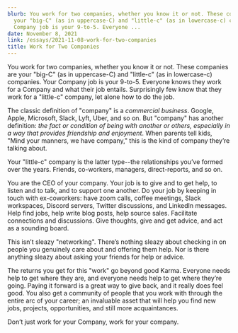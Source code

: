 ```yaml
---
blurb: You work for two companies, whether you know it or not. These companies are
  your "big-C" (as in uppercase-C) and "little-c" (as in lowercase-c) companies. Your
  Company job is your 9-to-5. Everyone ...
date: November 8, 2021
link: /essays/2021-11-08-work-for-two-companies
title: Work for Two Companies
---
```


You work for two companies, whether you know it or not. These companies are your "big-C" (as in uppercase-C) and "little-c" (as in lowercase-c) companies. Your Company job is your 9-to-5. Everyone knows they work for a Company and what their job entails. Surprisingly few know that they work for a "little-c" company, let alone how to do the job.

The classic definition of "company" is a *commercial business*. Google, Apple, Microsoft, Slack, Lyft, Uber, and so on. But "company" has another definition: *the fact or condition of being with another or others, especially in a way that provides friendship and enjoyment*. When parents tell kids, "Mind your manners, we have company," this is the kind of company they’re talking about.

Your "little-c" company is the latter type--the relationships you’ve formed over the years. Friends, co-workers, managers, direct-reports, and so on.

You are the CEO of your company. Your job is to give and to get help, to listen and to talk, and to support one another. Do your job by keeping in touch with ex-coworkers: have zoom calls, coffee meetings, Slack workspaces, Discord servers, Twitter discussions, and LinkedIn messages. Help find jobs, help write blog posts, help source sales. Facilitate connections and discussions. Give thoughts, give and get advice, and act as a sounding board.

This isn’t sleazy "networking". There’s nothing sleazy about checking in on people you genuinely care about and offering them help. Nor is there anything sleazy about asking your friends for help or advice.

The returns you get for this "work" go beyond good Karma. Everyone needs help to get where they are, and everyone needs help to get where they’re going. Paying it forward is a great way to give back, and it really does feel good. You also get a community of people that you work with through the entire arc of your career; an invaluable asset that will help you find new jobs, projects, opportunities, and still more acquaintances.

Don’t just work for your Company, work for your company.